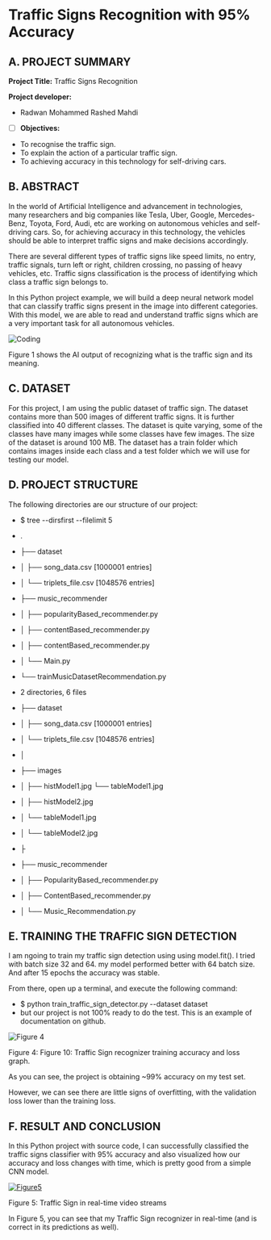 
# Traffic Signs Recognition with 95% Accuracy

## A. PROJECT SUMMARY

**Project Title:** Traffic Signs Recognition


**Project developer:** 
- Radwan Mohammed Rashed Mahdi


- [ ] **Objectives:**
- To recognise the traffic sign.
- To explain the action of a particular traffic sign.
- To achieving accuracy in this technology for self-driving cars.


##  B. ABSTRACT 

In the world of Artificial Intelligence and advancement in technologies, many researchers and 
big companies like Tesla, Uber, Google, Mercedes-Benz, Toyota, Ford, Audi, etc are working on 
autonomous vehicles and self-driving cars. 
So, for achieving accuracy in this technology, the vehicles should be able to interpret 
traffic signs and make decisions accordingly.

There are several different types of traffic signs like speed limits, no entry, traffic signals, 
turn left or right, children crossing, no passing of heavy vehicles, etc. 
Traffic signs classification is the process of identifying which class a traffic sign belongs to.

In this Python project example, we will build a deep neural network model that can classify 
traffic signs present in the image into different categories. 
With this model, we are able to read and understand traffic signs 
which are a very important task for all autonomous vehicles.

![Coding](https://d2h0cx97tjks2p.cloudfront.net/blogs/wp-content/uploads/sites/2/2019/12/graphical-user-interface-project-in-python.png)

Figure 1 shows the AI output of recognizing what is the traffic sign and its meaning.


## C.  DATASET

For this project, I am using the public dataset of traffic sign.
The dataset contains more than 500 images of different traffic signs. 
It is further classified into 40 different classes. 
The dataset is quite varying, some of the classes have many images while some classes have few images. 
The size of the dataset is around 100 MB.
The dataset has a train folder which contains images inside each class 
and a test folder which we will use for testing our model.




## D.   PROJECT STRUCTURE

The following directories are our structure of our project:
- $ tree --dirsfirst --filelimit 5
- .
- ├── dataset
- │    ├── song_data.csv [1000001 entries]
- │    └── triplets_file.csv [1048576 entries]
- ├── music_recommender
- │    ├── popularityBased_recommender.py
- │    ├── contentBased_recommender.py
- │    ├── contentBased_recommender.py
- │    └── Main.py
- └── trainMusicDatasetRecommendation.py

- 2 directories, 6 files

- ├── dataset
- │   ├── song_data.csv [1000001 entries]
- │   └── triplets_file.csv [1048576 entries]
- │ 
- ├── images
- │   ├── histModel1.jpg    └── tableModel1.jpg
- │   ├── histModel2.jpg
- │   └── tableModel1.jpg
- │   └── tableModel2.jpg
- ├
- ├── music_recommender
- │   ├── PopularityBased_recommender.py
- │   ├── ContentBased_recommender.py
- │   └── Music_Recommendation.py

## E.   TRAINING THE TRAFFIC SIGN DETECTION

I am ngoing to train my traffic sign detection using using model.fit(). 
I tried with batch size 32 and 64. my model performed better with 64 batch size. And after 15 epochs the accuracy was stable.

From there, open up a terminal, and execute the following command:

- $ python train_traffic_sign_detector.py --dataset dataset
- but our project is not 100% ready to do the test. This is an example of documentation on github.


![Figure 4](https://d2h0cx97tjks2p.cloudfront.net/blogs/wp-content/uploads/sites/2/2019/12/accuracy-loss-python-machine-learning-project.png)

Figure 4: Figure 10: Traffic Sign recognizer training accuracy and loss graph.

As you can see, the project is obtaining ~99% accuracy on my test set.

However, we can see there are little signs of overfitting, with the validation loss lower than the training loss. 



## F.  RESULT AND CONCLUSION

In this Python project with source code, I can successfully classified the traffic signs classifier with 95% accuracy 
and also visualized how our accuracy and loss changes with time, which is pretty good from a simple CNN model.

[![Figure5](https://img.youtube.com/vi/U-SBY9eJ-xc/0.jpg)](https://www.youtube.com/watch?v=U-SBY9eJ-xc)

Figure 5: Traffic Sign in real-time video streams

In Figure 5, you can see that my Traffic Sign recognizer in real-time (and is correct in its predictions as well).









